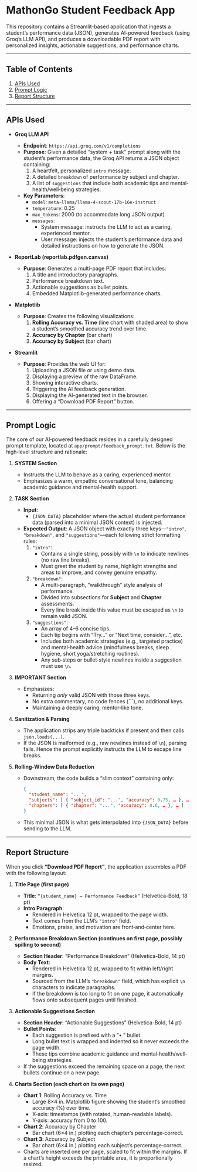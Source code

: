 # MathonGo Student Feedback App

This repository contains a Streamlit-based application that ingests a student’s performance data (JSON), generates AI-powered feedback (using Groq’s LLM API), and produces a downloadable PDF report with personalized insights, actionable suggestions, and performance charts.

---

## Table of Contents

1. [APIs Used](#apis-used)  
2. [Prompt Logic](#prompt-logic)  
3. [Report Structure](#report-structure)  


---

## APIs Used

- **Groq LLM API**  
  - **Endpoint**: `https://api.groq.com/v1/completions`  
  - **Purpose**: Given a detailed “system + task” prompt along with the student’s performance data, the Groq API returns a JSON object containing:  
    1. A heartfelt, personalized `intro` message.  
    2. A detailed `breakdown` of performance by subject and chapter.  
    3. A list of `suggestions` that include both academic tips and mental‐health/well‐being strategies.  
  - **Key Parameters**:  
    - `model`: `meta-llama/llama-4-scout-17b-16e-instruct`
    - `temperature`: 0.25  
    - `max_tokens`: 2000 (to accommodate long JSON output)  
    - `messages`:  
      - System message: instructs the LLM to act as a caring, experienced mentor.  
      - User message: injects the student’s performance data and detailed instructions on how to generate the JSON.  

- **ReportLab (reportlab.pdfgen.canvas)**  
  - **Purpose**: Generates a multi-page PDF report that includes:  
    1. A title and introductory paragraphs.  
    2. Performance breakdown text.  
    3. Actionable suggestions as bullet points.  
    4. Embedded Matplotlib-generated performance charts.  

- **Matplotlib**  
  - **Purpose**: Creates the following visualizations:  
    1. **Rolling Accuracy vs. Time** (line chart with shaded area) to show a student’s smoothed accuracy trend over time.  
    2. **Accuracy by Chapter** (bar chart)  
    3. **Accuracy by Subject** (bar chart)  

- **Streamlit**  
  - **Purpose**: Provides the web UI for:  
    1. Uploading a JSON file or using demo data.  
    2. Displaying a preview of the raw DataFrame.  
    3. Showing interactive charts.  
    4. Triggering the AI feedback generation.  
    5. Displaying the AI-generated text in the browser.  
    6. Offering a “Download PDF Report” button.  

---

## Prompt Logic

The core of our AI‐powered feedback resides in a carefully designed prompt template, located at `app/prompt/feedback_prompt.txt`. Below is the high‐level structure and rationale:

1. **SYSTEM Section**  
   - Instructs the LLM to behave as a caring, experienced mentor.  
   - Emphasizes a warm, empathic conversational tone, balancing academic guidance and mental‐health support.

2. **TASK Section**  
   - **Input**:  
     - `{JSON_DATA}` placeholder where the actual student performance data (parsed into a minimal JSON context) is injected.  
   - **Expected Output**: A JSON object with exactly three keys—`"intro"`, `"breakdown"`, and `"suggestions"`—each following strict formatting rules:  
     1. `"intro"`:  
        - Contains a single string, possibly with `\n` to indicate newlines (no raw line breaks).  
        - Must greet the student by name, highlight strengths and areas to improve, and convey genuine empathy.  
     2. `"breakdown"`:  
        - A multi‐paragraph, “walkthrough” style analysis of performance.  
        - Divided into subsections for **Subject** and **Chapter** assessments.  
        - Every line break inside this value must be escaped as `\n` to remain valid JSON.  
     3. `"suggestions"`:  
        - An array of 4–6 concise tips.  
        - Each tip begins with “Try…” or “Next time, consider…”, etc.  
        - Includes both academic strategies (e.g., targeted practice) and mental‐health advice (mindfulness breaks, sleep hygiene, short yoga/stretching routines).  
        - Any sub‐steps or bullet‐style newlines inside a suggestion must use `\n`.  

3. **IMPORTANT Section**  
   - Emphasizes:  
     - Returning _only_ valid JSON with those three keys.  
     - No extra commentary, no code fences (```), no additional keys.  
     - Maintaining a deeply caring, mentor‐like tone.  

4. **Sanitization & Parsing**  
   - The application strips any triple backticks if present and then calls `json.loads(...)`.  
   - If the JSON is malformed (e.g., raw newlines instead of `\n`), parsing fails. Hence the prompt explicitly instructs the LLM to escape line breaks.

5. **Rolling-Window Data Reduction**  
   - Downstream, the code builds a “slim context” containing only:  
     ```json
     {
       "student_name": "...",
       "subjects": [ { "subject_id": "...", "accuracy": 0.75, … }, … ],
       "chapters": [ { "chapter": "...", "accuracy": 0.6, … }, … ]
     }
     ```  
   - This minimal JSON is what gets interpolated into `{JSON_DATA}` before sending to the LLM.

---

## Report Structure

When you click **“Download PDF Report”**, the application assembles a PDF with the following layout:

1. **Title Page (first page)**  
   - **Title**: `“{student_name} – Performance Feedback”` (Helvetica-Bold, 18 pt)  
   - **Intro Paragraph**:  
     - Rendered in Helvetica 12 pt, wrapped to the page width.  
     - Text comes from the LLM’s `"intro"` field.  
     - Emotions, praise, and motivation are front‐and‐center here.  

2. **Performance Breakdown Section (continues on first page, possibly spilling to second)**  
   - **Section Header**: “Performance Breakdown” (Helvetica-Bold, 14 pt)  
   - **Body Text**:  
     - Rendered in Helvetica 12 pt, wrapped to fit within left/right margins.  
     - Sourced from the LLM’s `"breakdown"` field, which has explicit `\n` characters to indicate paragraphs.  
     - If the breakdown is too long to fit on one page, it automatically flows onto subsequent pages until finished.  

3. **Actionable Suggestions Section**  
   - **Section Header**: “Actionable Suggestions” (Helvetica-Bold, 14 pt)  
   - **Bullet Points**:  
     - Each suggestion is prefixed with a “• ” bullet.  
     - Long bullet text is wrapped and indented so it never exceeds the page width.  
     - These tips combine academic guidance and mental‐health/well‐being strategies.  
   - If the suggestions exceed the remaining space on a page, the next bullets continue on a new page.  

4. **Charts Section (each chart on its own page)**  
   - **Chart 1**: Rolling Accuracy vs. Time  
     - Large 8×4 in. Matplotlib figure showing the student’s smoothed accuracy (%) over time.  
     - X‐axis: timestamps (with rotated, human-readable labels).  
     - Y‐axis: accuracy from 0 to 100.  
   - **Chart 2**: Accuracy by Chapter  
     - Bar chart (6×4 in.) plotting each chapter’s percentage‐correct.  
   - **Chart 3**: Accuracy by Subject  
     - Bar chart (6×4 in.) plotting each subject’s percentage‐correct.  
   - Charts are inserted one per page, scaled to fit within the margins. If a chart’s height exceeds the printable area, it is proportionally resized.


